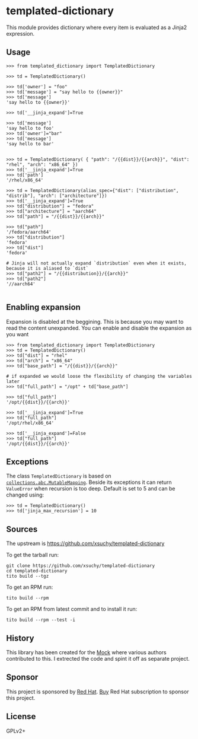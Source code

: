 # templated-dictionary

This module provides dictionary where every item is evaluated as a Jinja2 expression.

## Usage

```
>>> from templated_dictionary import TemplatedDictionary

>>> td = TemplatedDictionary()

>>> td['owner'] = "foo"
>>> td['message'] = "say hello to {{owner}}"
>>> td['message']
'say hello to {{owner}}'

>>> td['__jinja_expand']=True

>>> td['message']
'say hello to foo'
>>> td['owner']="bar"
>>> td['message']
'say hello to bar'


>>> td = TemplatedDictionary( { "path": "/{{dist}}/{{arch}}", "dist": "rhel", "arch": "x86_64" })
>>> td['__jinja_expand']=True
>>> td['path']
'/rhel/x86_64'

>>> td = TemplatedDictionary(alias_spec={"dist": ["distribution", "distrib"], "arch": ["architecture"]})
>>> td['__jinja_expand']=True
>>> td["distribution"] = "fedora"
>>> td["architecture"] = "aarch64"
>>> td["path"] = "/{{dist}}/{{arch}}"

>>> td["path"]
'/fedora/aarch64'
>>> td["distribution"]
'fedora'
>>> td["dist"]
'fedora'

# Jinja will not actually expand `distribution` even when it exists, because it is aliased to `dist`
>>> td["path2"] = "/{{distribution}}/{{arch}}"
>>> td["path2"]
'//aarch64'


```

## Enabling expansion

Expansion is disabled at the beggining. This is because you may want to read the content unexpanded. You can enable and disable the expansion as you want

```
>>> from templated_dictionary import TemplatedDictionary
>>> td = TemplatedDictionary()
>>> td["dist"] = "rhel"
>>> td["arch"] = "x86_64"
>>> td["base_path"] = "/{{dist}}/{{arch}}"

# if expanded we would loose the flexibility of changing the variables later
>>> td["full_path"] = "/opt" + td["base_path"]

>>> td["full_path"]
'/opt/{{dist}}/{{arch}}'

>>> td['__jinja_expand']=True
>>> td["full_path"]
'/opt/rhel/x86_64'

>>> td['__jinja_expand']=False
>>> td["full_path"]
'/opt/{{dist}}/{{arch}}'
```


## Exceptions

The class `TemplatedDictionary` is based on [`collections.abc.MutableMapping`](https://docs.python.org/3/library/collections.abc.html#collections.abc.MutableMapping). Beside its exceptions it can return `ValueError` when recursion is too deep. Default is set to 5 and can be changed using:

```
>>> td = TemplatedDictionary()
>>> td['jinja_max_recursion'] = 10
```

## Sources

The upstream is https://github.com/xsuchy/templated-dictionary

To get the tarball run:

```
git clone https://github.com/xsuchy/templated-dictionary
cd templated-dictionary
tito build --tgz
```

To get an RPM run:

```
tito build --rpm
```

To get an RPM from latest commit and to install it run:

```
tito build --rpm --test -i
```

## History

This library has been created for the [Mock](https://github.com/rpm-software-management/mock/) where various authors contributed to this. I extrected the code and spint it off as separate project.

## Sponsor

This project is sponsored by [Red Hat](https://www.redhat.com/). [Buy](https://www.redhat.com/en/store) Red Hat subscription to sponsor this project.

## License

GPLv2+
